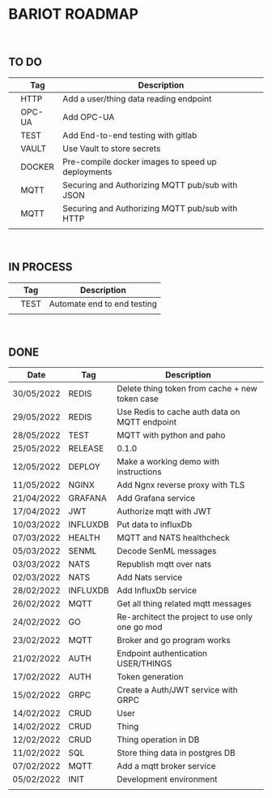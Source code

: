 # BARIOT ROADMAP

<br>

## **TO DO**

|     | Tag    | Description                                       |
| --- | ------ | ------------------------------------------------- |
|     | HTTP   | Add a user/thing data reading endpoint            |
|     | OPC-UA | Add OPC-UA                                        |
|     | TEST   | Add End-to-end testing with gitlab                |
|     | VAULT  | Use Vault to store secrets                        |
|     | DOCKER | Pre-compile docker images to speed up deployments |
|     | MQTT   | Securing and Authorizing MQTT pub/sub with JSON   |
|     | MQTT   | Securing and Authorizing MQTT pub/sub with HTTP   |
|     |        |                                                   |

<br>
 
## **IN PROCESS**

|     | Tag  | Description                 |
| --- | ---- | --------------------------- |
|     | TEST | Automate end to end testing |
|     |      |                             |

<br>

## **DONE**

| Date       | Tag      | Description                                     |
| ---------- | -------- | ----------------------------------------------- |
| 30/05/2022 | REDIS    | Delete thing token from cache + new token case  |
| 29/05/2022 | REDIS    | Use Redis to cache auth data on MQTT endpoint   |
| 28/05/2022 | TEST     | MQTT with python and paho                       |
| 25/05/2022 | RELEASE  | 0.1.0                                           |
| 12/05/2022 | DEPLOY   | Make a working demo with instructions           |
| 11/05/2022 | NGINX    | Add Ngnx reverse proxy with TLS                 |
| 21/04/2022 | GRAFANA  | Add Grafana service                             |
| 17/04/2022 | JWT      | Authorize mqtt with JWT                         |
| 10/03/2022 | INFLUXDB | Put data to influxDb                            |
| 07/03/2022 | HEALTH   | MQTT and NATS healthcheck                       |
| 05/03/2022 | SENML    | Decode SenML messages                           |
| 03/03/2022 | NATS     | Republish mqtt over nats                        |
| 02/03/2022 | NATS     | Add Nats service                                |
| 28/02/2022 | INFLUXDB | Add InfluxDb service                            |
| 26/02/2022 | MQTT     | Get all thing related mqtt messages             |
| 24/02/2022 | GO       | Re-architect the project to use only one go mod |
| 23/02/2022 | MQTT     | Broker and go program works                     |
| 21/02/2022 | AUTH     | Endpoint authentication USER/THINGS             |
| 17/02/2022 | AUTH     | Token generation                                |
| 15/02/2022 | GRPC     | Create a Auth/JWT service with GRPC             |
| 14/02/2022 | CRUD     | User                                            |
| 14/02/2022 | CRUD     | Thing                                           |
| 12/02/2022 | CRUD     | Thing operation in DB                           |
| 11/02/2022 | SQL      | Store thing data in postgres DB                 |
| 07/02/2022 | MQTT     | Add a mqtt broker service                       |
| 05/02/2022 | INIT     | Development environment                         |
|            |          |                                                 |
